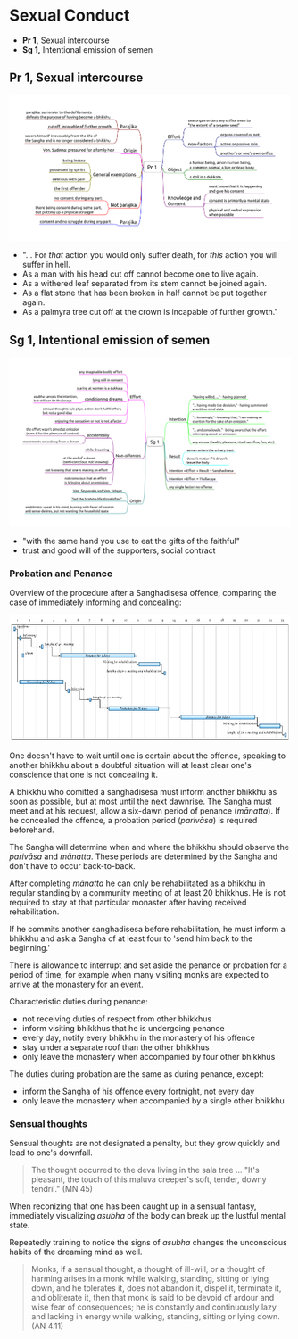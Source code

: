 # Sexual Conduct

- **Pr 1,** Sexual intercourse
- **Sg 1,** Intentional emission of semen

## Pr 1, Sexual intercourse

![Pr-1](./includes/mindmaps/pr-1.png)

- "... For *that* action you would only suffer death, for *this* action you will suffer in hell.
- As a man with his head cut off cannot become one to live again.
- As a withered leaf separated from its stem cannot be joined again.
- As a flat stone that has been broken in half cannot be put together again.
- As a palmyra tree cut off at the crown is incapable of further growth."

## Sg 1, Intentional emission of semen

![Sg-1](./includes/mindmaps/sg-1.png)

- "with the same hand you use to eat the gifts of the faithful"
- trust and good will of the supporters, social contract

### Probation and Penance

Overview of the procedure after a Sanghadisesa offence, comparing the case of
immediately informing and concealing:

![Sanghadisesa procedure](./includes/figures/sanghadisesa-procedure.png)

One doesn't have to wait until one is certain about the offence, speaking to
another bhikkhu about a doubtful situation will at least clear one's conscience
that one is not concealing it.

A bhikkhu who comitted a sanghadisesa must inform another bhikkhu as
soon as possible, but at most until the next dawnrise. The Sangha must
meet and at his request, allow a six-dawn period of penance (*mānatta*).
If he concealed the offence, a probation period (*parivāsa*) is required
beforehand.

The Sangha will determine when and where the bhikkhu should observe the
*parivāsa* and *mānatta*. These periods are determined by the Sangha and don't
have to occur back-to-back.

After completing *mānatta* he can only be rehabilitated as a bhikkhu in regular
standing by a community meeting of at least 20 bhikkhus. He is not required to
stay at that particular monaster after having received rehabilitation.

If he commits another sanghadisesa before rehabilitation, he must inform a
bhikkhu and ask a Sangha of at least four to 'send him back to the beginning.'

There is allowance to interrupt and set aside the penance or probation for a
period of time, for example when many visiting monks are expected to arrive at
the monastery for an event.

Characteristic duties during penance:

- not receiving duties of respect from other bhikkhus
- inform visiting bhikkhus that he is undergoing penance
- every day, notify every bhikkhu in the monastery of his offence
- stay under a separate roof than the other bhikkhus
- only leave the monastery when accompanied by four other bhikkhus

The duties during probation are the same as during penance, except:

- inform the Sangha of his offence every fortnight, not every day
- only leave the monastery when accompanied by a single other bhikkhu

### Sensual thoughts

Sensual thoughts are not designated a penalty, but they grow quickly and lead to
one's downfall.

> The thought occurred to the deva living in the sala tree ... "It's pleasant,
> the touch of this maluva creeper's soft, tender, downy tendril." (MN 45)

When reconizing that one has been caught up in a sensual fantasy, immediately
visualizing *asubha* of the body can break up the lustful mental state.

Repeatedly training to notice the signs of *asubha* changes the unconscious
habits of the dreaming mind as well.

> Monks, if a sensual thought, a thought of ill-will, or a thought of harming
> arises in a monk while walking, standing, sitting or lying down, and he
> tolerates it, does not abandon it, dispel it, terminate it, and obliterate it,
> then that monk is said to be devoid of ardour and wise fear of consequences;
> he is constantly and continuously lazy and lacking in energy while walking,
> standing, sitting or lying down. (AN 4.11)

